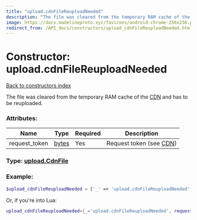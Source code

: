 ```yaml
---
title: "upload.cdnFileReuploadNeeded"
description: "The file was cleared from the temporary RAM cache of the CDN and has to be reuploaded."
image: https://docs.madelineproto.xyz/favicons/android-chrome-256x256.png
redirect_from: /API_docs/constructors/upload_cdnFileReuploadNeeded.html
---
```

# Constructor: upload.cdnFileReuploadNeeded  
[Back to constructors index](index.md)



The file was cleared from the temporary RAM cache of the [CDN](https://core.telegram.org/cdn) and has to be reuploaded.

### Attributes:

| Name     |    Type       | Required | Description |
|----------|---------------|----------|-------------|
|request\_token|[bytes](../types/bytes.md) | Yes|Request token (see [CDN](https://core.telegram.org/cdn))|



### Type: [upload.CdnFile](../types/upload.CdnFile.md)


### Example:

```php
$upload_cdnFileReuploadNeeded = ['_' => 'upload.cdnFileReuploadNeeded', 'request_token' => 'bytes'];
```  


Or, if you're into Lua:

```lua
upload_cdnFileReuploadNeeded={_='upload.cdnFileReuploadNeeded', request_token='bytes'}

```


